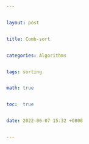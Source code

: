 ```yaml
---


layout: post


title: Comb-sort


categories: Algorithms


tags: sorting


math: true


toc:  true


date: 2022-06-07 15:32 +0800


---
```

